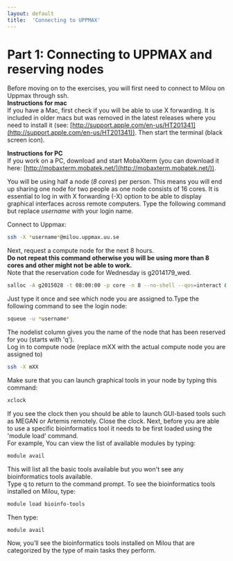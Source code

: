 ```yaml
---
layout: default
title:  'Connecting to UPPMAX'
---
```


# Part 1: Connecting to UPPMAX and reserving nodes

Before moving on to the exercises, you will first need to connect to Milou on Uppmax through ssh.   
**Instructions for mac**  
If you have a Mac, first check if you will be able to use X forwarding. 
It is included in older macs but was removed in the latest releases where you need to install it (see: [http://support.apple.com/en-us/HT201341](http://support.apple.com/en-us/HT201341)). 
Then start the terminal (black screen icon). 

**Instructions for PC**  
If you work on a PC, download and start MobaXterm (you can download it here: [http://mobaxterm.mobatek.net/](http://mobaxterm.mobatek.net/)).  


You will be using half a node (*8 cores*) per person. This means you will end up sharing one node for two people as one node consists of 16 cores.
It is essential to log in with X forwarding (-X) option to be able to display graphical interfaces across remote computers.
Type the following command but replace *username* with your login name.  

Connect to Uppmax:

```bash
ssh -X *username*@milou.uppmax.uu.se
```

Next, request a compute node for the next 8 hours.  
**Do not repeat this command otherwise you will be using more than 8 cores and other might not be able to work.**  
Note that the reservation code for Wednesday is g2014179_wed.  

```bash
salloc -A g2015028 -t 08:00:00 -p core -n 8 --no-shell --qos=interact &
```

 Just type it once and see which node you are assigned to.Type the following command to see the login node: 

```bash
squeue -u *username*
```

The nodelist column gives you the name of the node that has been reserved for you (starts with 'q').  
Log in to compute node (replace mXX with the actual compute node you are assigned to)  

```bash
ssh -X mXX
```
Make sure that you can launch graphical tools in your node by typing this command:  

```bash
xclock
```

If you see the clock then you should be able to launch GUI-based tools such as MEGAN or Artemis remotely. Close the clock.
Next, before you are able to use a specific bioinformatics tool it needs to be first loaded using the 'module load' command.  
For example, You can view the list of available modules by typing:  

```bash
module avail
```

This will list all the basic tools available but you won't see any bioinformatics tools available.  
Type q to return to the command prompt. To see the bioinformatics tools installed on Milou, type:  

```bash
module load bioinfo-tools
```

Then type:  

```bash
module avail
```

Now, you’ll see the bioinformatics tools installed on Milou that are categorized by the type of main tasks they perform.  

<!---
```bash
jobinfo -u *username*
```
or this command:
-->